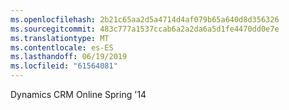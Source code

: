 ```yaml
---
ms.openlocfilehash: 2b21c65aa2d5a4714d4af079b65a640d8d356326
ms.sourcegitcommit: 483c777a1537ccab6a2a2da6a5d1fe4470dd0e7e
ms.translationtype: MT
ms.contentlocale: es-ES
ms.lasthandoff: 06/19/2019
ms.locfileid: "61564081"
---
```

Dynamics CRM Online Spring '14